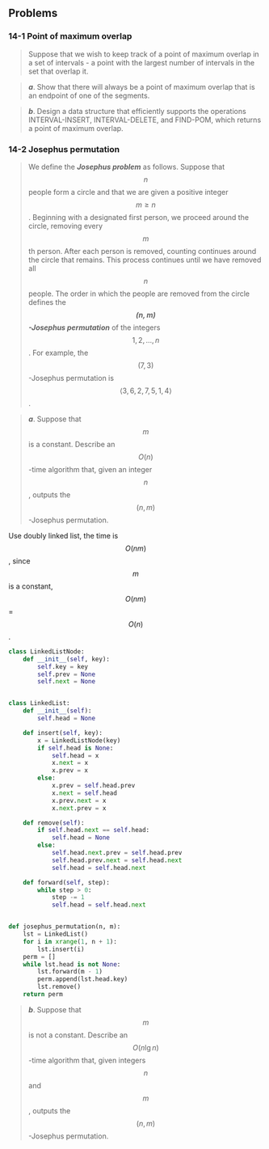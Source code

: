 ## Problems

### 14-1 Point of maximum overlap

> Suppose that we wish to  keep track of a point of maximum overlap in a set of intervals - a point with the largest number of intervals in the set that overlap it.

> __*a*__. Show that there will always be a point of maximum overlap that is an endpoint of one of the segments.

> __*b*__. Design a data structure that efficiently supports the operations INTERVAL-INSERT, INTERVAL-DELETE, and FIND-POM, which returns a point of maximum overlap.

### 14-2 Josephus permutation

> We define the __*Josephus problem*__ as follows. Suppose that $$n$$ people form a circle and that we are given a positive integer $$m \ge n$$. Beginning with a designated first person, we proceed around the circle, removing every $$m$$th person. After each person is removed, counting continues around the circle that remains. This process continues until we have removed all $$n$$ people. The order in which the people are removed from the circle defines the __*$$(n,m)$$-Josephus permutation*__ of the integers $$1,2, \dots ,n$$. For example, the $$(7, 3)$$-Josephus permutation is $$\langle 3, 6, 2, 7, 5, 1, 4 \rangle$$.

> __*a*__. Suppose that $$m$$ is a constant. Describe an $$O(n)$$-time algorithm that, given an integer $$n$$, outputs the $$(n,m)$$-Josephus permutation.

Use doubly linked list, the time is $$O(nm)$$, since $$m$$ is a constant, $$O(nm)$$ = $$O(n)$$.

```python
class LinkedListNode:
    def __init__(self, key):
        self.key = key
        self.prev = None
        self.next = None


class LinkedList:
    def __init__(self):
        self.head = None

    def insert(self, key):
        x = LinkedListNode(key)
        if self.head is None:
            self.head = x
            x.next = x
            x.prev = x
        else:
            x.prev = self.head.prev
            x.next = self.head
            x.prev.next = x
            x.next.prev = x

    def remove(self):
        if self.head.next == self.head:
            self.head = None
        else:
            self.head.next.prev = self.head.prev
            self.head.prev.next = self.head.next
            self.head = self.head.next

    def forward(self, step):
        while step > 0:
            step -= 1
            self.head = self.head.next


def josephus_permutation(n, m):
    lst = LinkedList()
    for i in xrange(1, n + 1):
        lst.insert(i)
    perm = []
    while lst.head is not None:
        lst.forward(m - 1)
        perm.append(lst.head.key)
        lst.remove()
    return perm
```

> __*b*__. Suppose that $$m$$ is not a constant. Describe an $$O(n \lg n)$$-time algorithm that, given integers $$n$$ and $$m$$, outputs the $$(n,m)$$-Josephus permutation.
